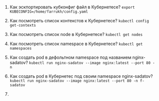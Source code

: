 1) Как эскпортировать кубконфиг файл в Кубернетесе?
    ```export KUBECONFIG=/home/farrukh/config.yaml```
   
2) Как посмотреть список контекстов к Кубернетесе?
   ```kubectl config get-contexts```
   
3) Как посмотреть список node в Кубернетесе?
   ```kubectl get nodes```
   
4) Как посмотреть список namespace в Кубернетесе?
   ```kubectl get namespaces```
   
5) Как создать pod в дефольтном namespace под названием nginx-sadatov?
   ```kubectl run nginx-sadatov --image nginx:latest --port 80 -n```
   
6) Как создать pod в Кубернетес под своим namespace nginx-sadatov?
   ```kubectl run nginx-sadatov --image nginx:latest --port 80 -n f-sadatov```
   
7) 
